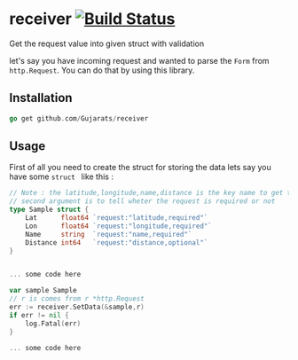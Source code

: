 # receiver [![Build Status](https://secure.travis-ci.org/Gujarats/receiver.png)](http://travis-ci.org/Gujarats/receiver)

Get the request value into given struct with validation

let's say you have incoming request and wanted to parse the `Form` from `http.Request`.
You can do that by using this library.

## Installation

``` go 
go get github.com/Gujarats/receiver
```


## Usage
First of all you need to create the struct for storing the data lets say you have some `struct ` like this : 

```go
// Note : the latitude,longitude,name,distance is the key name to get the value name 
// second argument is to tell wheter the request is required or not
type Sample struct {
	Lat      float64 `request:"latitude,required"`
	Lon      float64 `request:"longitude,required"`
	Name     string  `request:"name,required"`
	Distance int64   `request:"distance,optional"`
}


... some code here

var sample Sample
// r is comes from r *http.Request
err := receiver.SetData(&sample,r)
if err != nil {
    log.Fatal(err)
}

... some code here

```
